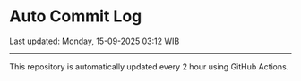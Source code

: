 # Auto Commit Log

Last updated: Monday, 15-09-2025 03:12 WIB

---

This repository is automatically updated every 2 hour using GitHub Actions.

